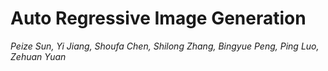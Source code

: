 # Auto Regressive Image Generation

*Peize Sun, Yi Jiang, Shoufa Chen, Shilong Zhang, Bingyue Peng, Ping Luo, Zehuan Yuan*

